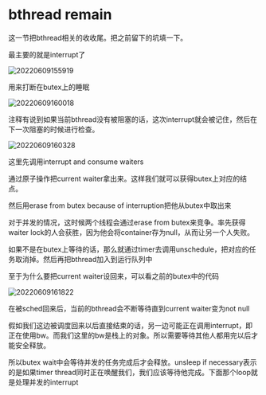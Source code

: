 # bthread remain

这一节把bthread相关的收收尾。把之前留下的坑填一下。

最主要的就是interrupt了

![20220609155919](https://picsheep.oss-cn-beijing.aliyuncs.com/pic/20220609155919.png)

用来打断在butex上的睡眠

![20220609160018](https://picsheep.oss-cn-beijing.aliyuncs.com/pic/20220609160018.png)

注释有说到如果当前bthread没有被阻塞的话，这次interrupt就会被记住，然后在下一次阻塞的时候进行检查。

![20220609160328](https://picsheep.oss-cn-beijing.aliyuncs.com/pic/20220609160328.png)

这里先调用interrupt and consume waiters

通过原子操作把current waiter拿出来。这样我们就可以获得butex上对应的结点。

然后用erase from butex because of interruption把他从butex中取出来

对于并发的情况，这时候两个线程会通过erase from butex来竞争。率先获得waiter lock的人会获胜，因为他会将container存为null，从而让另一个人失败。

如果不是在butex上等待的话，那么就通过timer去调用unschedule，把对应的任务取消掉。然后再把bthread加入到运行队列中

至于为什么要把current waiter设回来，可以看之前的butex中的代码

![20220609161822](https://picsheep.oss-cn-beijing.aliyuncs.com/pic/20220609161822.png)

在被sched回来后，当前的bthread会不断等待直到current waiter变为not null

假如我们这边被调度回来以后直接结束的话，另一边可能正在调用interrupt，即正在使用bw。而我们这里的bw是栈上的对象。所以需要等待其他人都用完以后才能安全释放。

所以butex wait中会等待并发的任务完成后才会释放。unsleep if necessary表示的是如果timer thread同时正在唤醒我们，我们应该等待他完成。下面那个loop就是处理并发的interrupt

